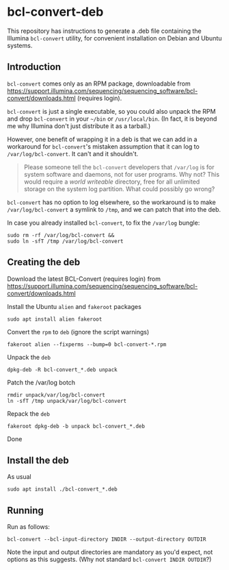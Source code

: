 # bcl-convert-deb

This repository has instructions to generate a .deb file containing the
Illumina `bcl-convert` utility, for convenient installation on Debian and
Ubuntu systems.


## Introduction

`bcl-convert` comes only as an RPM package, downloadable from
<https://support.illumina.com/sequencing/sequencing_software/bcl-convert/downloads.html>
(requires login).

`bcl-convert` is just a single executable, so you could also unpack the RPM
and drop `bcl-convert` in your `~/bin` or `/usr/local/bin`.  (In fact, it is
beyond me why Illumina don't just distribute it as a tarball.)

However, one benefit of wrapping it in a deb is that we can add in a workaround
for `bcl-convert`'s mistaken assumption that it can log to `/var/log/bcl-convert`.
It can't and it shouldn't.

> Please someone tell the `bcl-convert` developers that `/var/log` is for
> system software and daemons, not for user programs.  Why not?  This would
> require a _world writeable_ directory, free for all unlimited storage on
> the system log partition.  What could possibly go wrong?

`bcl-convert` has no option to log elsewhere, so the workaround is to make
`/var/log/bcl-convert` a symlink to `/tmp`, and we can patch that into the
deb.

In case you already installed `bcl-convert`, to fix the `/var/log` bungle:

    sudo rm -rf /var/log/bcl-convert &&
    sudo ln -sfT /tmp /var/log/bcl-convert


## Creating the deb

Download the latest BCL-Convert (requires login) from
<https://support.illumina.com/sequencing/sequencing_software/bcl-convert/downloads.html>

Install the Ubuntu `alien` and `fakeroot` packages

    sudo apt install alien fakeroot

Convert the `rpm` to `deb` (ignore the script warnings)

    fakeroot alien --fixperms --bump=0 bcl-convert-*.rpm

Unpack the `deb`

    dpkg-deb -R bcl-convert_*.deb unpack

Patch the /var/log botch

    rmdir unpack/var/log/bcl-convert
    ln -sfT /tmp unpack/var/log/bcl-convert

Repack the `deb`

    fakeroot dpkg-deb -b unpack bcl-convert_*.deb

Done


## Install the deb

As usual

    sudo apt install ./bcl-convert_*.deb


## Running

Run as follows:

    bcl-convert --bcl-input-directory INDIR --output-directory OUTDIR

Note the input and output directories are mandatory as you'd expect, not
options as this suggests.  (Why not standard `bcl-convert INDIR OUTDIR`?)

